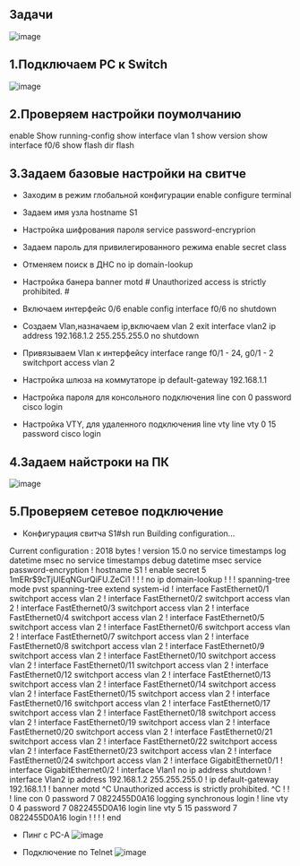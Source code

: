 ## Задачи

![image](https://user-images.githubusercontent.com/99355274/153927058-8f24ae0d-70b2-4a4e-8f93-4f995c79e8f6.png)


## 1.Подключаем PC к Switch

![image](https://user-images.githubusercontent.com/99355274/153922552-777bbdaa-7b25-4114-8c0b-b0db05a2a52e.png)


## 2.Проверяем настройки поумолчанию

enable
Show running-config
show interface vlan 1
show version
show interface f0/6
show flash
dir flash

## 3.Задаем базовые настройки на свитче

- Заходим в режим глобальной конфигурации
   enable
   configure terminal
   
- Задаем имя узла
   hostname S1
   
- Настройка шифрования пароля
   service password-encryprion
   
- Задаем пароль для привилегированного режима
    enable secret class
    
- Отменяем поиск в ДНС
    no ip domain-lookup
   
- Настройка банера
    banner motd # Unauthorized access is strictly prohibited. #
    
- Включаем интерфейс 0/6
   enable
   config
   interface f0/6
   no shutdown

- Создаем Vlan,назначаем ip,включаем
    vlan 2
    exit
    interface vlan2
    ip address 192.168.1.2 255.255.255.0
    no shutdown
    
- Привязываем Vlan к интерфейсу
    interface range f0/1 - 24, g0/1 - 2
    switchport access vlan 2
    
- Настройка шлюза на коммутаторе
    ip default-gateway 192.168.1.1
    
- Настройка пароля для консольного подключения
    line con 0
    password cisco
    login
    
- Настройка VTY, для удаленного подключения line vty
    line vty 0 15
    password cisco
    login
    

## 4.Задаем найстроки на ПК

![image](https://user-images.githubusercontent.com/99355274/153926956-eb0864e9-16ec-4fca-a948-6a9e5bd5b3b3.png)


## 5.Проверяем сетевое подключение

- Конфигурация свитча
 S1#sh run
Building configuration...

Current configuration : 2018 bytes
!
version 15.0
no service timestamps log datetime msec
no service timestamps debug datetime msec
service password-encryption
!
hostname S1
!
enable secret 5 $1$mERr$9cTjUIEqNGurQiFU.ZeCi1
!
!
!
no ip domain-lookup
!
!
!
spanning-tree mode pvst
spanning-tree extend system-id
!
interface FastEthernet0/1
 switchport access vlan 2
!
interface FastEthernet0/2
 switchport access vlan 2
!
interface FastEthernet0/3
 switchport access vlan 2
!
interface FastEthernet0/4
 switchport access vlan 2
!
interface FastEthernet0/5
 switchport access vlan 2
!
interface FastEthernet0/6
 switchport access vlan 2
!
interface FastEthernet0/7
 switchport access vlan 2
!
interface FastEthernet0/8
 switchport access vlan 2
!
interface FastEthernet0/9
 switchport access vlan 2
!
interface FastEthernet0/10
 switchport access vlan 2
!
interface FastEthernet0/11
 switchport access vlan 2
!
interface FastEthernet0/12
 switchport access vlan 2
!
interface FastEthernet0/13
 switchport access vlan 2
!
interface FastEthernet0/14
 switchport access vlan 2
!
interface FastEthernet0/15
 switchport access vlan 2
!
interface FastEthernet0/16
 switchport access vlan 2
!
interface FastEthernet0/17
 switchport access vlan 2
!
interface FastEthernet0/18
 switchport access vlan 2
!
interface FastEthernet0/19
 switchport access vlan 2
!
interface FastEthernet0/20
 switchport access vlan 2
!
interface FastEthernet0/21
 switchport access vlan 2
!
interface FastEthernet0/22
 switchport access vlan 2
!
interface FastEthernet0/23
 switchport access vlan 2
!
interface FastEthernet0/24
 switchport access vlan 2
!
interface GigabitEthernet0/1
!
interface GigabitEthernet0/2
!
interface Vlan1
 no ip address
 shutdown
!
interface Vlan2
 ip address 192.168.1.2 255.255.255.0
!
ip default-gateway 192.168.1.1
!
banner motd ^C Unauthorized access is strictly prohibited. ^C
!
!
!
line con 0
 password 7 0822455D0A16
 logging synchronous
 login
!
line vty 0 4
 password 7 0822455D0A16
 login
line vty 5 15
 password 7 0822455D0A16
 login
!
!
!
!
end

- Пинг с PC-A
![image](https://user-images.githubusercontent.com/99355274/153922461-103be4e5-b4da-400f-9a7a-8118859445a4.png)


- Подключение по Telnet
![image](https://user-images.githubusercontent.com/99355274/153922502-62bd7865-7198-423c-85ba-88d36354b90f.png)




